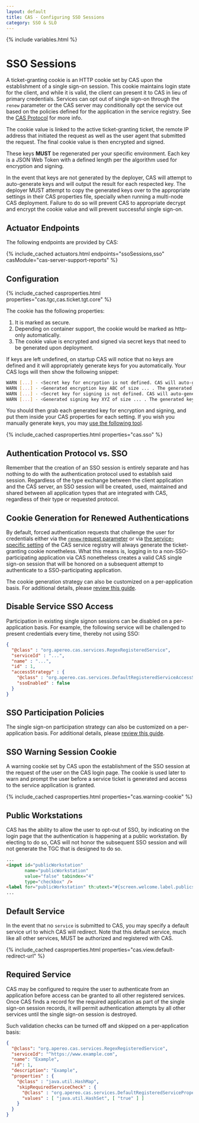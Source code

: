```yaml
---
layout: default
title: CAS - Configuring SSO Sessions
category: SSO & SLO
---
```

{% include variables.html %}

# SSO Sessions

A ticket-granting cookie is an HTTP cookie set by CAS upon the establishment of a single sign-on session. This cookie maintains login
state for the client, and while it is valid, the client can present it to CAS in lieu of primary credentials.
Services can opt out of single sign-on through the `renew` parameter or the CAS server may conditionally opt the service out
based on the policies defined for the application in the service registry. See the [CAS Protocol](../protocol/CAS-Protocol.html) for more info.

The cookie value is linked to the active ticket-granting ticket, the remote IP address that initiated the request
as well as the user agent that submitted the request. The final cookie value is then encrypted and signed. 

These keys **MUST** be regenerated per your specific environment. Each key
is a JSON Web Token with a defined length per the algorithm used for encryption and signing.

In the event that keys are not generated by the deployer, CAS will attempt to auto-generate keys and will output
the result for each respected key. The deployer MUST attempt to copy the generated keys over to the appropriate
settings in their CAS properties file, specially when running a multi-node CAS deployment. Failure to do so will prevent CAS
to appropriate decrypt and encrypt the cookie value and will prevent successful single sign-on.

## Actuator Endpoints

The following endpoints are provided by CAS:

{% include_cached actuators.html endpoints="ssoSessions,sso" casModule="cas-server-support-reports" %}

## Configuration

{% include_cached casproperties.html properties="cas.tgc,cas.ticket.tgt.core" %}

The cookie has the following properties:

1. It is marked as secure.
2. Depending on container support, the cookie would be marked as http-only automatically.
3. The cookie value is encrypted and signed via secret keys that need to be generated upon deployment.

If keys are left undefined, on startup CAS will notice that no keys are defined and it 
will appropriately generate keys for you automatically. Your CAS logs will then show the following snippet:

```bash
WARN [...] - <Secret key for encryption is not defined. CAS will auto-generate the encryption key>
WARN [...] - <Generated encryption key ABC of size ... . The generated key MUST be added to CAS settings.>
WARN [...] - <Secret key for signing is not defined. CAS will auto-generate the signing key>
WARN [...] - <Generated signing key XYZ of size ... . The generated key MUST be added to CAS settings.>
```

You should then grab each generated key for encryption and signing, and put them inside your CAS properties for each setting.
If you wish you manually generate keys, you may [use the following tool](https://github.com/mitreid-connect/json-web-key-generator).

{% include_cached casproperties.html properties="cas.sso" %}

## Authentication Protocol vs. SSO

Remember that the creation of an SSO session is entirely separate and has nothing to do with the authentication protocol used to establish
said session. Regardless of the type exchange between the client application and the CAS server, an SSO session will be created, used,
maintained and shared between all application types that are integrated with CAS, regardless of their type or requested protocol.

## Cookie Generation for Renewed Authentications

By default, forced authentication requests that challenge the user for credentials
either via the [`renew` request parameter](../protocol/CAS-Protocol.html)
or via [the service-specific setting](../services/Service-Management.html) of
the CAS service registry will always generate the ticket-granting cookie
nonetheless. What this means is, logging in to a non-SSO-participating application
via CAS nonetheless creates a valid CAS single sign-on session that will be honored on a
subsequent attempt to authenticate to a SSO-participating application.

The cookie generation strategy can also be customized on a per-application basis. For additional details, 
please [review this guide](../services/Configuring-Service-SSO-Policy.html).

## Disable Service SSO Access

Participation in existing single signon sessions can be disabled on a per-application basis. For example, 
the following service will be challenged to present credentials every time, thereby not using SSO:

```json
{
  "@class" : "org.apereo.cas.services.RegexRegisteredService",
  "serviceId" : "...",
  "name" : "...",
  "id" : 1,
  "accessStrategy" : {
    "@class" : "org.apereo.cas.services.DefaultRegisteredServiceAccessStrategy",
    "ssoEnabled" : false
  }
}
```

## SSO Participation Policies

The single sign-on participation strategy can also be customized on a per-application basis. For additional details, 
please [review this guide](../services/Configuring-Service-SSO-Policy.html).

## SSO Warning Session Cookie

A warning cookie set by CAS upon the establishment of the SSO session at the request of the user on the CAS login page.
The cookie is used later to warn and prompt the user before a service ticket is generated and access to the service application is granted.

{% include_cached casproperties.html properties="cas.warning-cookie" %}

## Public Workstations

CAS has the ability to allow the user to opt-out of SSO, by indicating on the login page that the authentication
is happening at a public workstation. By electing to do so, CAS will not honor the subsequent SSO session
and will not generate the TGC that is designed to do so.

```html
...
<input id="publicWorkstation"
       name="publicWorkstation"
       value="false" tabindex="4"
       type="checkbox" />
<label for="publicWorkstation" th:utext="#{screen.welcome.label.publicstation}"/>
...
```

## Default Service

In the event that no `service` is submitted to CAS, you may specify a default
service url to which CAS will redirect. Note that this default service, much like
all other services, MUST be authorized and registered with CAS.

{% include_cached casproperties.html properties="cas.view.default-redirect-url" %}

## Required Service

CAS may be configured to require the user to authenticate from an application before
access can be granted to all other registered services. Once CAS finds a record for the required
application as part of the single sign-on session records, it will permit authentication attempts
by all other services until the single sign-on session is destroyed.

Such validation checks can be turned off and skipped on a per-application basis:

```json
{
  "@class": "org.apereo.cas.services.RegexRegisteredService",
  "serviceId": "^https://www.example.com",
  "name": "Example",
  "id": 1,
  "description": "Example",
  "properties" : {
    "@class" : "java.util.HashMap",
    "skipRequiredServiceCheck" : {
      "@class" : "org.apereo.cas.services.DefaultRegisteredServiceProperty",
      "values" : [ "java.util.HashSet", [ "true" ] ]
    }
  }
}
```
